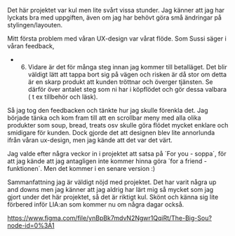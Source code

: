 
Det här projektet var kul men lite svårt vissa stunder.
Jag känner att jag har lyckats bra med uppgiften, även om jag har behövt göra små ändringar på stylingen/layouten. 

Mitt första problem med våran UX-design var vårat flöde. Som Sussi säger i våran feedback, 
- 6. Vidare är det för många steg innan jag kommer till betalläget. Det blir väldigt lätt att tappa bort sig på vägen och risken är då stor om detta är en skarp produkt att kunden tröttnar och överger tjänsten. Se därför över antalet steg som ni har i köpflödet och gör dessa valbara ( t ex tillbehör och läsk). 

Så jag tog den feedbacken och tänkte hur jag skulle förenkla det. Jag började tänka och kom fram till att en scrollbar meny med alla olika produkter som soup, bread, treats osv skulle göra flödet mycket enklare och smidigare för kunden. 
Dock gjorde det att designen blev lite annorlunda ifrån våran ux-design, men jag kände att det var det värt.

Jag valde efter några veckor in i projektet att satsa på ´For you - soppa´, för att jag kände att jag antagligen inte kommer hinna göra 
´for a friend - funktionen´. Men det kommer i en senare version :)


Sammanfattning
jag är väldigt nöjd med projektet. Det har varit några up and downs men jag känner att jag aldrig har lärt mig så mycket 
som jag gjort under det här projektet, så det är riktigt kul.
Skönt och känna sig lite förbered inför LIA:an som kommer nu om några dagar också. 




<!-- // Figma  -->
https://www.figma.com/file/ynBpBk7mdvN2Ngwr1QqiRt/The-Big-Sou?node-id=0%3A1